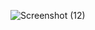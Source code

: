 ![Screenshot (12)](https://github.com/Komallamba17/Tic-Tac-Toe/assets/86696105/8ae0ba92-b64b-4367-bbaf-2d4f6670f5cd)
